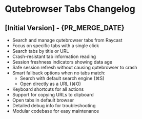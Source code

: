 # Qutebrowser Tabs Changelog

## [Initial Version] - {PR_MERGE_DATE}

- Search and manage qutebrowser tabs from Raycast
- Focus on specific tabs with a single click
- Search tabs by title or URL
- Crash-resistant tab information reading
- Session freshness indicators showing data age
- Safe session refresh without causing qutebrowser to crash
- Smart fallback options when no tabs match:
  - Search with default search engine (⌘S)
  - Open directly as a URL (⌘O)
- Keyboard shortcuts for all actions
- Support for copying URLs to clipboard
- Open tabs in default browser
- Detailed debug info for troubleshooting
- Modular codebase for easy maintenance